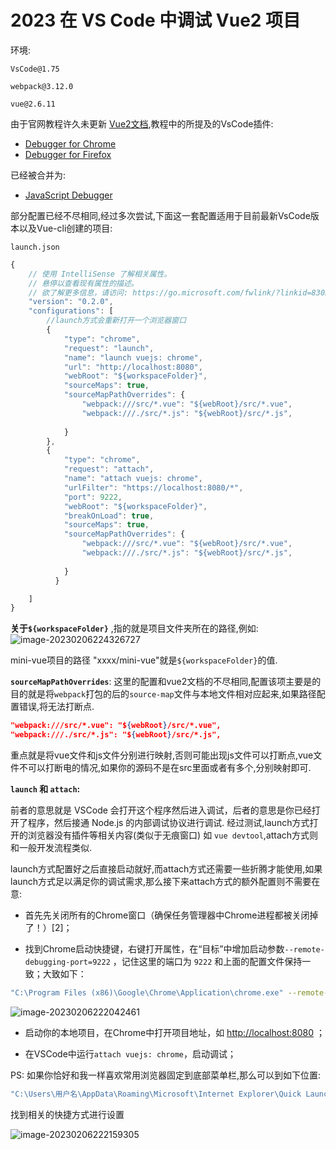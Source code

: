 # 2023 在 VS Code 中调试 Vue2 项目

环境: 

`VsCode@1.75`

`webpack@3.12.0 ` 

`vue@2.6.11`

由于官网教程许久未更新 [Vue2文档](https://v2.cn.vuejs.org/v2/cookbook/debugging-in-vscode.html),教程中的所提及的VsCode插件:

- [Debugger for Chrome](https://marketplace.visualstudio.com/items?itemName=msjsdiag.debugger-for-chrome)
- [Debugger for Firefox](https://marketplace.visualstudio.com/items?itemName=hbenl.vscode-firefox-debug)

已经被合并为:

- [JavaScript Debugger](https://marketplace.visualstudio.com/items?itemName=ms-vscode.js-debug-nightly)

部分配置已经不尽相同,经过多次尝试,下面这一套配置适用于目前最新VsCode版本以及Vue-cli创建的项目:

`launch.json`

```js
{
    // 使用 IntelliSense 了解相关属性。 
    // 悬停以查看现有属性的描述。
    // 欲了解更多信息，请访问: https://go.microsoft.com/fwlink/?linkid=830387
    "version": "0.2.0",
    "configurations": [
		//launch方式会重新打开一个浏览器窗口
        {
            "type": "chrome",
            "request": "launch",
            "name": "launch vuejs: chrome",
            "url": "http://localhost:8080",
            "webRoot": "${workspaceFolder}",
            "sourceMaps": true,
            "sourceMapPathOverrides": {
                "webpack:///src/*.vue": "${webRoot}/src/*.vue",
                "webpack:///./src/*.js": "${webRoot}/src/*.js",
               
            }
        },
        {
            "type": "chrome",
            "request": "attach",
            "name": "attach vuejs: chrome",
            "urlFilter": "https://localhost:8080/*",
            "port": 9222,
            "webRoot": "${workspaceFolder}",
            "breakOnLoad": true,
            "sourceMaps": true,
            "sourceMapPathOverrides": {
                "webpack:///src/*.vue": "${webRoot}/src/*.vue",
                "webpack:///./src/*.js": "${webRoot}/src/*.js",
                
            }
          }

    ]
}
```

**关于`${workspaceFolder}`** ,指的就是项目文件夹所在的路径,例如:![image-20230206224326727](https://s2.loli.net/2023/02/09/mx4cPLQi1C56fvl.png)

mini-vue项目的路径 "xxxx/mini-vue"就是`${workspaceFolder}`的值.

**`sourceMapPathOverrides`**: 这里的配置和vue2文档的不尽相同,配置该项主要是的目的就是将`webpack`打包的后的`source-map`文件与本地文件相对应起来,如果路径配置错误,将无法打断点.

```json
"webpack:///src/*.vue": "${webRoot}/src/*.vue",
"webpack:///./src/*.js": "${webRoot}/src/*.js",
```

重点就是将vue文件和js文件分别进行映射,否则可能出现js文件可以打断点,vue文件不可以打断电的情况,如果你的源码不是在src里面或者有多个,分别映射即可.



**`launch` 和 `attach`:**

前者的意思就是 VSCode 会打开这个程序然后进入调试，后者的意思是你已经打开了程序，然后接通 Node.js 的内部调试协议进行调试. 经过测试,launch方式打开的浏览器没有插件等相关内容(类似于无痕窗口) 如 `vue devtool`,attach方式则和一般开发流程类似.

launch方式配置好之后直接启动就好,而attach方式还需要一些折腾才能使用,如果launch方式足以满足你的调试需求,那么接下来attach方式的额外配置则不需要在意:

- 首先先关闭所有的Chrome窗口（确保任务管理器中Chrome进程都被关闭掉了！）[2]；

- 找到Chrome启动快捷键，右键打开属性，在“目标”中增加启动参数`--remote-debugging-port=9222` ，记住这里的端口为 `9222` 和上面的配置文件保持一致；大致如下：

```bash
"C:\Program Files (x86)\Google\Chrome\Application\chrome.exe" --remote-debugging-port=9222
```

![image-20230206222042461](https://s2.loli.net/2023/02/09/C7YgMnqKemWDuRk.png)

- 启动你的本地项目，在Chrome中打开项目地址，如 [http://localhost:8080](https://link.juejin.cn/?target=http%3A%2F%2Flocalhost%3A8080) ；

- 在VSCode中运行`attach vuejs: chrome`，启动调试；

PS: 如果你恰好和我一样喜欢常用浏览器固定到底部菜单栏,那么可以到如下位置:

```bash
"C:\Users\用户名\AppData\Roaming\Microsoft\Internet Explorer\Quick Launch\User Pinned\StartMenu"
```

找到相关的快捷方式进行设置

![image-20230206222159305](https://s2.loli.net/2023/02/06/No5GWa4qyd7n8sk.png)
